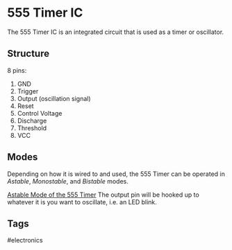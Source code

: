 # 555 Timer IC 

The 555 Timer IC is an integrated circuit that is used as a timer or oscillator.  

## Structure
8 pins:  
1. GND
2. Trigger  
3. Output (oscillation signal)  
4. Reset  
5. Control Voltage  
6. Discharge  
7. Threshold  
8. VCC  

## Modes
Depending on how it is wired to and used, the 555 Timer can be operated in *Astable*, *Monostable*, and *Bistable* modes.

[Astable Mode of the 555 Timer](https://duckduckgo.com/?q=555+timer+scehmatic+astable&t=newext&atb=v344-1&iar=images&iax=images&ia=images&iai=https%3A%2F%2Fcontent.instructables.com%2FORIG%2FFAH%2F5BGI%2FHJGE1W5U%2FFAH5BGIHJGE1W5U.png%3Fauto%3Dwebp)
The output pin will be hooked up to whatever it is you want to oscillate, i.e. an LED blink.  

## Tags
#electronics
